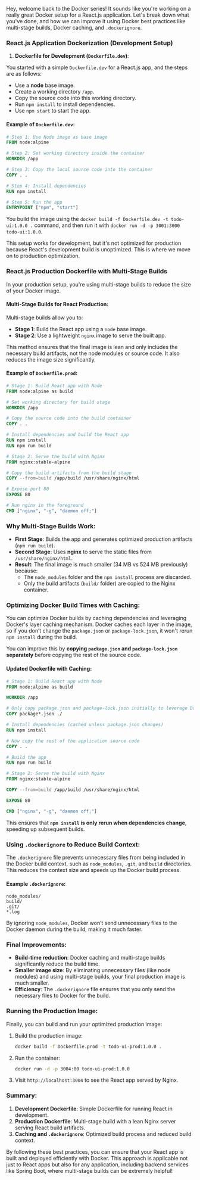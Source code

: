 Hey, welcome back to the Docker series! It sounds like you're working on a really great Docker setup for a React.js application. Let's break down what you've done, and how we can improve it using Docker best practices like multi-stage builds, Docker caching, and `.dockerignore`.

### **React.js Application Dockerization (Development Setup)**

1. **Dockerfile for Development (`Dockerfile.dev`)**:

You started with a simple `Dockerfile.dev` for a React.js app, and the steps are as follows:

- Use a **node** base image.
- Create a working directory `/app`.
- Copy the source code into this working directory.
- Run `npm install` to install dependencies.
- Use `npm start` to start the app.

#### Example of `Dockerfile.dev`:

```dockerfile
# Step 1: Use Node image as base image
FROM node:alpine

# Step 2: Set working directory inside the container
WORKDIR /app

# Step 3: Copy the local source code into the container
COPY . .

# Step 4: Install dependencies
RUN npm install

# Step 5: Run the app
ENTRYPOINT ["npm", "start"]
```

You build the image using the `docker build -f Dockerfile.dev -t todo-ui:1.0.0 .` command, and then run it with `docker run -d -p 3001:3000 todo-ui:1.0.0`.

This setup works for development, but it's not optimized for production because React's development build is unoptimized. This is where we move on to production optimization.

### **React.js Production Dockerfile with Multi-Stage Builds**

In your production setup, you're using multi-stage builds to reduce the size of your Docker image. 

#### **Multi-Stage Builds for React Production**:

Multi-stage builds allow you to:
- **Stage 1**: Build the React app using a `node` base image.
- **Stage 2**: Use a lightweight `nginx` image to serve the built app.

This method ensures that the final image is lean and only includes the necessary build artifacts, not the node modules or source code. It also reduces the image size significantly.

#### Example of `Dockerfile.prod`:

```dockerfile
# Stage 1: Build React app with Node
FROM node:alpine as build

# Set working directory for build stage
WORKDIR /app

# Copy the source code into the build container
COPY . .

# Install dependencies and build the React app
RUN npm install
RUN npm run build

# Stage 2: Serve the build with Nginx
FROM nginx:stable-alpine

# Copy the build artifacts from the build stage
COPY --from=build /app/build /usr/share/nginx/html

# Expose port 80
EXPOSE 80

# Run nginx in the foreground
CMD ["nginx", "-g", "daemon off;"]
```

### **Why Multi-Stage Builds Work**:
- **First Stage**: Builds the app and generates optimized production artifacts (`npm run build`).
- **Second Stage**: Uses **nginx** to serve the static files from `/usr/share/nginx/html`.
- **Result**: The final image is much smaller (34 MB vs 524 MB previously) because:
  - The `node_modules` folder and the `npm install` process are discarded.
  - Only the build artifacts (`build/` folder) are copied to the Nginx container.

### **Optimizing Docker Build Times with Caching**:

You can optimize Docker builds by caching dependencies and leveraging Docker's layer caching mechanism. Docker caches each layer in the image, so if you don’t change the `package.json` or `package-lock.json`, it won't rerun `npm install` during the build.

You can improve this by **copying `package.json` and `package-lock.json` separately** before copying the rest of the source code.

#### Updated Dockerfile with Caching:

```dockerfile
# Stage 1: Build React app with Node
FROM node:alpine as build

WORKDIR /app

# Only copy package.json and package-lock.json initially to leverage Docker caching
COPY package*.json ./

# Install dependencies (cached unless package.json changes)
RUN npm install

# Now copy the rest of the application source code
COPY . .

# Build the app
RUN npm run build

# Stage 2: Serve the build with Nginx
FROM nginx:stable-alpine

COPY --from=build /app/build /usr/share/nginx/html

EXPOSE 80

CMD ["nginx", "-g", "daemon off;"]
```

This ensures that **`npm install` is only rerun when dependencies change**, speeding up subsequent builds.

### **Using `.dockerignore` to Reduce Build Context**:

The `.dockerignore` file prevents unnecessary files from being included in the Docker build context, such as `node_modules`, `.git`, and `build` directories. This reduces the context size and speeds up the Docker build process.

#### Example `.dockerignore`:

```
node_modules/
build/
.git/
*.log
```

By ignoring `node_modules`, Docker won’t send unnecessary files to the Docker daemon during the build, making it much faster. 

### **Final Improvements**:
- **Build-time reduction**: Docker caching and multi-stage builds significantly reduce the build time.
- **Smaller image size**: By eliminating unnecessary files (like node modules) and using multi-stage builds, your final production image is much smaller.
- **Efficiency**: The `.dockerignore` file ensures that you only send the necessary files to Docker for the build.

### **Running the Production Image**:

Finally, you can build and run your optimized production image:

1. Build the production image:
   ```bash
   docker build -f Dockerfile.prod -t todo-ui-prod:1.0.0 .
   ```

2. Run the container:
   ```bash
   docker run -d -p 3004:80 todo-ui-prod:1.0.0
   ```

3. Visit `http://localhost:3004` to see the React app served by Nginx.

### **Summary**:
1. **Development Dockerfile**: Simple Dockerfile for running React in development.
2. **Production Dockerfile**: Multi-stage build with a lean Nginx server serving React build artifacts.
3. **Caching and `.dockerignore`**: Optimized build process and reduced build context.

By following these best practices, you can ensure that your React app is built and deployed efficiently with Docker. This approach is applicable not just to React apps but also for any application, including backend services like Spring Boot, where multi-stage builds can be extremely helpful!
